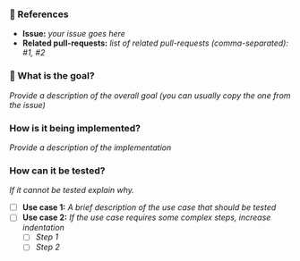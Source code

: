 ### :pushpin: References
* **Issue:** _your issue goes here_
* **Related pull-requests:** _list of related pull-requests (comma-separated): #1, #2_

### :tophat: What is the goal?

_Provide a description of the overall goal (you can usually copy the one from the issue)_

### How is it being implemented?

_Provide a description of the implementation_

### How can it be tested?

_If it cannot be tested explain why._

- [ ] **Use case 1:** _A brief description of the use case that should be tested_
- [ ] **Use case 2:** _If the use case requires some complex steps, increase indentation_
  - [ ] _Step 1_
  - [ ] _Step 2_
